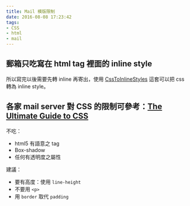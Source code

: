 ```yaml
---
title: Mail 模版限制
date: 2016-08-08 17:23:42
tags:
- CSS
- html
- mail
---
```



## 郵箱只吃寫在 html tag 裡面的 inline style

所以寫完以後需要先轉 inline 再寄出，使用 [CssToInlineStyles](https://github.com/tijsverkoyen/CssToInlineStyles/) 這套可以把 css 轉為 inline style。


<!-- more -->


## 各家 mail server 對 CSS 的限制可參考：[The Ultimate Guide to CSS](https://www.campaignmonitor.com/css/)

不吃：
- html5 有語意之 tag
- Box-shadow
- 任何有透明度之屬性

建議：
- 要有高度：使用 `line-height`
- 不要用 `<p>`
- 用 `border` 取代 `padding`

